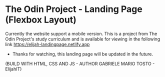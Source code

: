# The Odin Project - Landing Page (Flexbox Layout)

Currently the website support a mobile version. This is a project from The Odin Project's study curriculum and is available for viewing in the following link https://elijah-landingpage.netlify.app

- Thanks for watching, this landing page will be updated in the future.

(BUILD WITH HTML, CSS AND JS - AUTHOR GABRIELE MARIO TOSTO - ElijahIT)